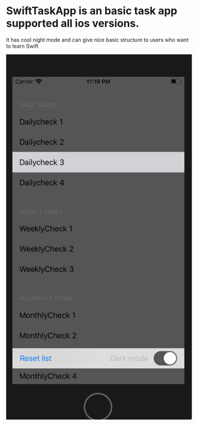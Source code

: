 # SwiftTaskApp is an basic task app supported all ios versions.
It has cool night mode and can give nice basic structure to users who want to learn Swift

![alt text](https://raw.githubusercontent.com/naor2razon/SwiftTaskApp/master/nightMode.png)




